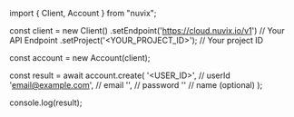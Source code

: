 import { Client, Account } from "nuvix";

const client = new Client()
.setEndpoint('https://cloud.nuvix.io/v1') // Your API Endpoint
.setProject('<YOUR_PROJECT_ID>'); // Your project ID

const account = new Account(client);

const result = await account.create(
'<USER_ID>', // userId
'email@example.com', // email
'', // password
'<NAME>' // name (optional)
);

console.log(result);

